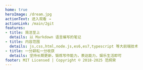 ```yaml
---
home: true
heroImage: /dream.jpg
actionText: 进入观看 →
actionLink: /main/2git
features:
- title: 简洁至上
  details: 以 Markdown 语言编写的笔记
- title: 内容范围
  details: js,css,html,node.js,es6,es7,typescript 等大前端技术
- title: 一分耕耘一分收获
  details: 坚持长期更新，锻炼写作能力，表达能力，娱乐生活即可
footer: MIT Licensed | Copyright © 2018-2025 范炯荣
---
```

